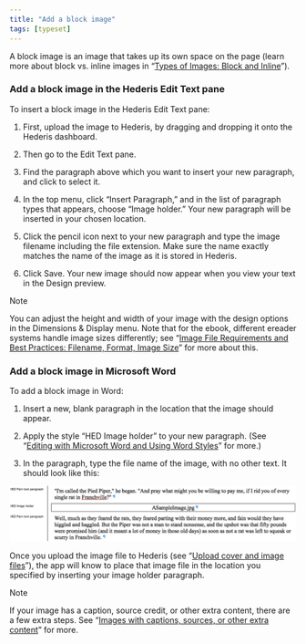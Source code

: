 ```yaml
---
title: "Add a block image"
tags: [typeset]
---
```

 
<html><body><section data-type="chapter" class="hsecchapter" data-hederis-type="hsecchapter" id="add-an-image" data-pi-attrs="id: add-an-image; data-tags: typeset;" role="doc-chapter" data-tags="typeset" data-author-name=" " data-book-title=" " title="Add a block image"><p class="hblkp" data-hederis-type="hblkp" id="pXbnulRq4">A block image is an image that takes up its own space on the page (learn more about block vs. inline images in &#8220;<a href="{% link _docs/block-and-inline-images.md %}" class="hspana" data-hederis-type="hspana" id="p0ruSrhwE">Types of Images: Block and Inline</a>&#8221;).</p><section class="hwprsubsection" data-hederis-type="hwprsubsection" id="p9EBXZA1O" data-type="subsection" title="Add a block image in the Hederis Edit Text pane"><h1 data-hederis-type="hblktitle" class="hblktitle" id="p3KGORyhK">Add a block image in the Hederis Edit Text pane</h1><p class="hblkp" data-hederis-type="hblkp" id="pqB3mUmes">To insert a block image in the Hederis Edit Text pane:</p><ol class="hwprnumlist" data-hederis-type="hwprnumlist" id="pCyBeGYhJ"><li class="hblkoli" data-hederis-type="hblkoli" id="lipbqZjihz"><p class="hblkoli" data-hederis-type="hblklip" id="pkunnGuh6">First, upload the image to Hederis, by dragging and dropping it onto the Hederis dashboard.</p></li><li class="hblkoli" data-hederis-type="hblkoli" id="liIHS6yfPB"><p class="hblkoli" data-hederis-type="hblklip" id="pu2ys5E3e">Then go to the Edit Text pane.</p></li><li class="hblkoli" data-hederis-type="hblkoli" id="lijSTTlYwa"><p class="hblkoli" data-hederis-type="hblklip" id="puLH8i6qH">Find the paragraph above which you want to insert your new paragraph, and click to select it.</p></li><li class="hblkoli" data-hederis-type="hblkoli" id="liPeKiAdsi"><p class="hblkoli" data-hederis-type="hblklip" id="pwy1J0fWI">In the top menu, click &#8220;Insert Paragraph,&#8221; and in the list of paragraph types that appears, choose &#8220;Image holder.&#8221; Your new paragraph will be inserted in your chosen location. </p></li><li class="hblkoli" data-hederis-type="hblkoli" id="lisW66QkHU"><p class="hblkoli" data-hederis-type="hblklip" id="plgW07p6a">Click the pencil icon next to your new paragraph and type the image filename including the file extension. Make sure the name exactly matches the name of the image as it is stored in Hederis.</p></li><li class="hblkoli" data-hederis-type="hblkoli" id="lizhtTUK56"><p class="hblkoli" data-hederis-type="hblklip" id="pfwoQyf8i">Click Save. Your new image should now appear when you view your text in the Design preview.</p></li></ol></section><div class="hwprbox box" data-hederis-type="hwprbox" id="pV3sRTMKk" data-type="sidebar"><p class="hblktype" data-hederis-type="hblktype" id="p6sbTfjNI">Note</p><p class="hblkp" data-hederis-type="hblkp" id="pk3xbEWfS">You can adjust the height and width of your image with the design options in the Dimensions &amp; Display menu. Note that for the ebook, different ereader systems handle image sizes differently; see &#8220;<a href="{% link _docs/image_best_practices.md %}" class="hspana" data-hederis-type="hspana" id="pHc1IfF2G">Image File Requirements and Best Practices: Filename, Format, Image Size</a>&#8221; for more about this.</p></div><section class="hwprsubsection" data-hederis-type="hwprsubsection" id="p4SRzNeoZ" data-type="subsection" title="Add a block image in Microsoft Word"><h1 data-hederis-type="hblktitle" class="hblktitle" id="poNOtpkXv">Add a block image in Microsoft Word</h1><p class="hblkp" data-hederis-type="hblkp" id="pywzKqyC3">To add a block image in Word:</p><ol class="hwprnumlist" data-hederis-type="hwprnumlist" id="pYuaMLTQQ"><li class="hblkoli" data-hederis-type="hblkoli" id="liLImGDXoa"><p class="hblkoli" data-hederis-type="hblklip" id="pO1dRk8Tl">Insert a new, blank paragraph in the location that the image should appear.</p></li><li class="hblkoli" data-hederis-type="hblkoli" id="liKfnINVwa"><p class="hblkoli" data-hederis-type="hblklip" id="pa3Br0k5N">Apply the style &#8220;HED Image holder&#8221; to your new paragraph. (See &#8220;<a href="{% link _docs/fine-tune-styles.md %}" class="hspana" data-hederis-type="hspana" id="pHifDOIrd">Editing with Microsoft Word and Using Word Styles</a>&#8221; for more.)</p></li><li class="hblkoli" data-hederis-type="hblkoli" id="libKFzBYDB"><p class="hblkoli" data-hederis-type="hblklip" id="pvb9uuiqV">In the paragraph, type the file name of the image, with no other text. It should look like this:</p></li></ol><img data-hederis-type="hblkimg" class="hblkimg" id="p7DgFnP5O" src="/images/image1.png" data-img-src="/images/image1.png"/><p class="hblkp" data-hederis-type="hblkp" id="ptnfvS8OG">Once you upload the image file to Hederis (see &#8220;<a href="{% link _docs/upload-a-cover.md %}" class="hspana" data-hederis-type="hspana" id="pFHacmB28">Upload cover and image files</a>&#8221;), the app will know to place that image file in the location you specified by inserting your image holder paragraph.</p></section><div class="hwprbox box" data-hederis-type="hwprbox" id="pljqM7wyP" data-type="sidebar"><p class="hblktype" data-hederis-type="hblktype" id="pX5MYpcQR">Note</p><p class="hblkp" data-hederis-type="hblkp" id="ptWEpFXKQ">If your image has a caption, source credit, or other extra content, there are a few extra steps. See &#8220;<a href="{% link _docs/images-with-captions-etc.md %}" class="hspana" data-hederis-type="hspana" id="psntvxMTc">Images with captions, sources, or other extra content</a>&#8221; for more.</p></div></section></body></html>
